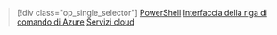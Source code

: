 > [!div class="op_single_selector"]
> [PowerShell](../articles/load-balancer/load-balancer-get-started-ilb-classic-ps.md)
> [Interfaccia della riga di comando di Azure](../articles/load-balancer/load-balancer-get-started-ilb-classic-cli.md)
> [Servizi cloud](../articles/load-balancer/load-balancer-get-started-ilb-classic-cloud.md)
